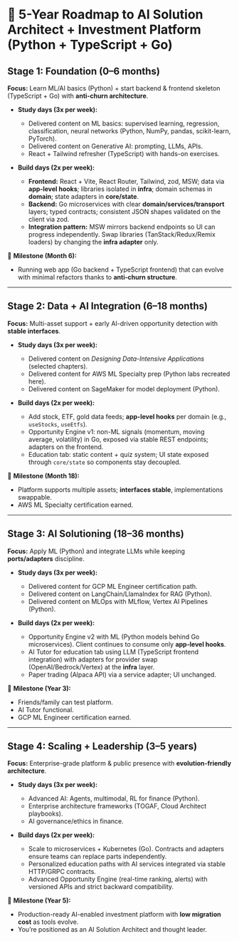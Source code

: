 # 🌱 5-Year Roadmap to AI Solution Architect + Investment Platform (Python + TypeScript + Go)

## Stage 1: Foundation (0–6 months)

**Focus:** Learn ML/AI basics (Python) + start backend & frontend skeleton (TypeScript + Go) with **anti‑churn architecture**.

* **Study days (3x per week):**
  * Delivered content on ML basics: supervised learning, regression, classification, neural networks (Python, NumPy, pandas, scikit-learn, PyTorch).
  * Delivered content on Generative AI: prompting, LLMs, APIs.
  * React + Tailwind refresher (TypeScript) with hands-on exercises.

* **Build days (2x per week):**
  * **Frontend:** React + Vite, React Router, Tailwind, zod, MSW; data via **app‑level hooks**; libraries isolated in **infra**; domain schemas in **domain**; state adapters in **core/state**.
  * **Backend:** Go microservices with clear **domain/services/transport** layers; typed contracts; consistent JSON shapes validated on the client via zod.
  * **Integration pattern:** MSW mirrors backend endpoints so UI can progress independently. Swap libraries (TanStack/Redux/Remix loaders) by changing the **infra adapter** only.

🎯 **Milestone (Month 6):**
* Running web app (Go backend + TypeScript frontend) that can evolve with minimal refactors thanks to **anti‑churn structure**.

---

## Stage 2: Data + AI Integration (6–18 months)

**Focus:** Multi-asset support + early AI-driven opportunity detection with **stable interfaces**.

* **Study days (3x per week):**
  * Delivered content on *Designing Data-Intensive Applications* (selected chapters).
  * Delivered content for AWS ML Specialty prep (Python labs recreated here).
  * Delivered content on SageMaker for model deployment (Python).

* **Build days (2x per week):**
  * Add stock, ETF, gold data feeds; **app-level hooks** per domain (e.g., `useStocks`, `useEtfs`).
  * Opportunity Engine v1: non-ML signals (momentum, moving average, volatility) in Go, exposed via stable REST endpoints; adapters on the frontend.
  * Education tab: static content + quiz system; UI state exposed through `core/state` so components stay decoupled.

🎯 **Milestone (Month 18):**
* Platform supports multiple assets; **interfaces stable**, implementations swappable.
* AWS ML Specialty certification earned.

---

## Stage 3: AI Solutioning (18–36 months)

**Focus:** Apply ML (Python) and integrate LLMs while keeping **ports/adapters** discipline.

* **Study days (3x per week):**
  * Delivered content for GCP ML Engineer certification path.
  * Delivered content on LangChain/LlamaIndex for RAG (Python).
  * Delivered content on MLOps with MLflow, Vertex AI Pipelines (Python).

* **Build days (2x per week):**
  * Opportunity Engine v2 with ML (Python models behind Go microservices). Client continues to consume only **app‑level hooks**.
  * AI Tutor for education tab using LLM (TypeScript frontend integration) with adapters for provider swap (OpenAI/Bedrock/Vertex) at the **infra** layer.
  * Paper trading (Alpaca API) via a service adapter; UI unchanged.

🎯 **Milestone (Year 3):**
* Friends/family can test platform.
* AI Tutor functional.
* GCP ML Engineer certification earned.

---

## Stage 4: Scaling + Leadership (3–5 years)

**Focus:** Enterprise-grade platform & public presence with **evolution-friendly architecture**.

* **Study days (3x per week):**
  * Advanced AI: Agents, multimodal, RL for finance (Python).
  * Enterprise architecture frameworks (TOGAF, Cloud Architect playbooks).
  * AI governance/ethics in finance.

* **Build days (2x per week):**
  * Scale to microservices + Kubernetes (Go). Contracts and adapters ensure teams can replace parts independently.
  * Personalized education paths with AI services integrated via stable HTTP/GRPC contracts.
  * Advanced Opportunity Engine (real-time ranking, alerts) with versioned APIs and strict backward compatibility.

🎯 **Milestone (Year 5):**
* Production-ready AI-enabled investment platform with **low migration cost** as tools evolve.
* You’re positioned as an AI Solution Architect and thought leader.
